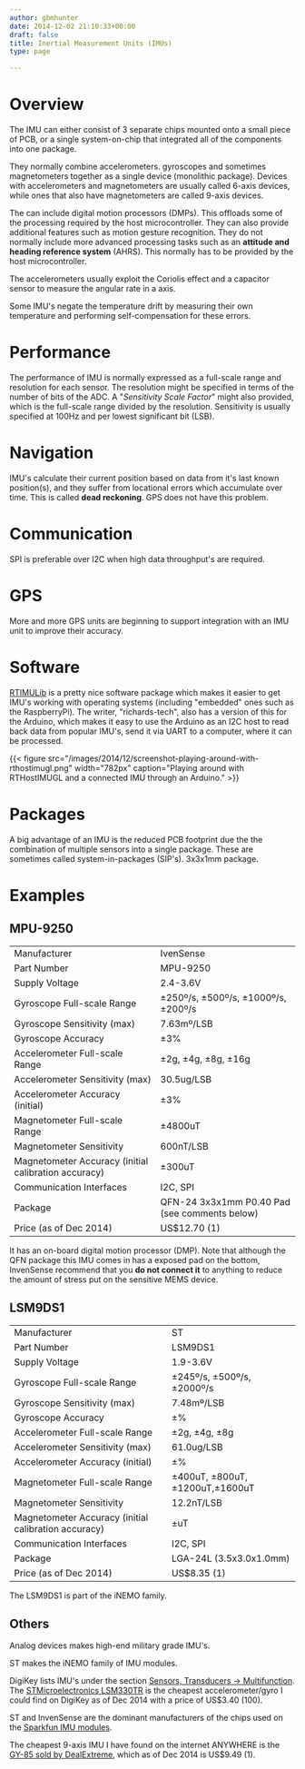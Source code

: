 ```yaml
---
author: gbmhunter
date: 2014-12-02 21:10:33+00:00
draft: false
title: Inertial Measurement Units (IMUs)
type: page

---
```


# Overview

The IMU can either consist of 3 separate chips mounted onto a small piece of PCB, or a single system-on-chip that integrated all of the components into one package.

They normally combine accelerometers. gyroscopes and sometimes magnetometers together as a single device (monolithic package). Devices with accelerometers and magnetometers are usually called 6-axis devices, while ones that also have magnetometers are called 9-axis devices.

The can include digital motion processors (DMPs). This offloads some of the processing required by the host microcontroller. They can also provide additional features such as motion gesture recognition. They do not normally include more advanced processing tasks such as an **attitude and heading reference system** (AHRS). This normally has to be provided by the host microcontroller.

The accelerometers usually exploit the Coriolis effect and a capacitor sensor to measure the angular rate in a axis.

Some IMU's negate the temperature drift by measuring their own temperature and performing self-compensation for these errors.

# Performance

The performance of IMU is normally expressed as a full-scale range and resolution for each sensor. The resolution might be specified in terms of the number of bits of the ADC. A "_Sensitivity Scale Factor_" might also provided, which is the full-scale range divided by the resolution. Sensitivity is usually specified at 100Hz and per lowest significant bit (LSB).

# Navigation

IMU's calculate their current position based on data from it's last known position(s), and they suffer from locational errors which accumulate over time. This is called **dead reckoning**. GPS does not have this problem.

# Communication

SPI is preferable over I2C when high data throughput's are required.

# GPS

More and more GPS units are beginning to support integration with an IMU unit to improve their accuracy.

# Software

[RTIMULib](https://github.com/RTIMULib/RTIMULib) is a pretty nice software package which makes it easier to get IMU's working with operating systems (including "embedded" ones such as the RaspberryPi). The writer, "richards-tech", also has a version of this for the Arduino, which makes it easy to use the Arduino as an I2C host to read back data from popular IMU's, send it via UART to a computer, where it can be processed.

{{< figure src="/images/2014/12/screenshot-playing-around-with-rthostimugl.png" width="782px" caption="Playing around with RTHostIMUGL and a connected IMU through an Arduino."  >}}

# Packages

A big advantage of an IMU is the reduced PCB footprint due the the combination of multiple sensors into a single package. These are sometimes called system-in-packages (SIP's). 3x3x1mm package.

# Examples

## MPU-9250

<table>
<tbody >
<tr >

<td >Manufacturer
</td>

<td >IvenSense
</td>
</tr>
<tr >

<td >Part Number
</td>

<td >MPU-9250
</td>
</tr>
<tr >

<td >Supply Voltage
</td>

<td >2.4-3.6V
</td>
</tr>
<tr >

<td >Gyroscope Full-scale Range
</td>

<td >±250º/s, ±500º/s, ±1000º/s, ±200º/s
</td>
</tr>
<tr >

<td >Gyroscope Sensitivity (max)
</td>

<td >7.63mº/LSB
</td>
</tr>
<tr >

<td >Gyroscope Accuracy
</td>

<td >±3%
</td>
</tr>
<tr >

<td >Accelerometer Full-scale Range
</td>

<td >±2g, ±4g, ±8g, ±16g
</td>
</tr>
<tr >

<td >Accelerometer Sensitivity (max)
</td>

<td >30.5ug/LSB
</td>
</tr>
<tr >

<td >Accelerometer Accuracy (initial)
</td>

<td >±3%
</td>
</tr>
<tr >

<td >Magnetometer Full-scale Range
</td>

<td >±4800uT
</td>
</tr>
<tr >

<td >Magnetometer Sensitivity
</td>

<td >600nT/LSB
</td>
</tr>
<tr >

<td >Magnetometer Accuracy (initial calibration accuracy)
</td>

<td >±300uT
</td>
</tr>
<tr >

<td >Communication Interfaces
</td>

<td >I2C, SPI
</td>
</tr>
<tr >

<td >Package
</td>

<td >QFN-24 3x3x1mm P0.40 Pad (see comments below)
</td>
</tr>
<tr >

<td >Price (as of Dec 2014)
</td>

<td >US$12.70 (1)
</td>
</tr>
</tbody>
</table>

It has an on-board digital motion processor (DMP). Note that although the QFN package this IMU comes in has a exposed pad on the bottom, InvenSense recommend that you **do not connect it** to anything to reduce the amount of stress put on the sensitive MEMS device.

## LSM9DS1


<table>
<tbody >
<tr >

<td >Manufacturer
</td>

<td >ST
</td>
</tr>
<tr >

<td >Part Number
</td>

<td >LSM9DS1
</td>
</tr>
<tr >

<td >Supply Voltage
</td>

<td >1.9-3.6V
</td>
</tr>
<tr >

<td >Gyroscope Full-scale Range
</td>

<td >±245º/s, ±500º/s, ±2000º/s
</td>
</tr>
<tr >

<td >Gyroscope Sensitivity (max)
</td>

<td >7.48mº/LSB
</td>
</tr>
<tr >

<td >Gyroscope Accuracy
</td>

<td >±%
</td>
</tr>
<tr >

<td >Accelerometer Full-scale Range
</td>

<td >±2g, ±4g, ±8g
</td>
</tr>
<tr >

<td >Accelerometer Sensitivity (max)
</td>

<td >61.0ug/LSB
</td>
</tr>
<tr >

<td >Accelerometer Accuracy (initial)
</td>

<td >±%
</td>
</tr>
<tr >

<td >Magnetometer Full-scale Range
</td>

<td >±400uT, ±800uT, ±1200uT,±1600uT
</td>
</tr>
<tr >

<td >Magnetometer Sensitivity
</td>

<td >12.2nT/LSB
</td>
</tr>
<tr >

<td >Magnetometer Accuracy (initial calibration accuracy)
</td>

<td >±uT
</td>
</tr>
<tr >

<td >Communication Interfaces
</td>

<td >I2C, SPI
</td>
</tr>
<tr >

<td >Package
</td>

<td >LGA-24L (3.5x3.0x1.0mm)
</td>
</tr>
<tr >

<td >Price (as of Dec 2014)
</td>

<td >US$8.35 (1)
</td>
</tr>
</tbody>
</table>

The LSM9DS1 is part of the iNEMO family.

## Others

Analog devices makes high-end military grade IMU's.

ST makes the iNEMO family of IMU modules.

DigiKey lists IMU's under the section [Sensors, Transducers -> Multifunction](http://www.digikey.com/product-search/en/sensors-transducers/multifunction/). The [STMicroelectronics LSM330TR](http://www.digikey.com/product-detail/en/LSM330TR/497-14381-1-ND/) is the cheapest accelerometer/gyro I could find on DigiKey as of Dec 2014 with a price of US$3.40 (100).

ST and InvenSense are the dominant manufacturers of the chips used on the [Sparkfun IMU modules](https://www.sparkfun.com/categories/160).

The cheapest 9-axis IMU I have found on the internet ANYWHERE is the [GY-85 sold by DealExtreme](http://www.dx.com/p/gy-85-6dof-9dof-imu-sensor-module-for-arduino-148436), which as of Dec 2014 is US$9.49 (1).
